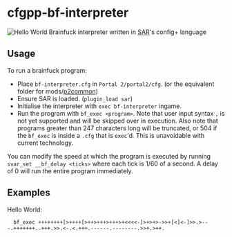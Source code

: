 # cfgpp-bf-interpreter
![Hello World](https://user-images.githubusercontent.com/69196954/189347944-aa019fe6-cdf1-408b-ac2b-f930f0473c74.gif)
Brainfuck interpreter written in [SAR]'s config+ language

## Usage

To run a brainfuck program:
* Place `bf-interpreter.cfg` in `Portal 2/portal2/cfg`. (or the equivalent folder for mods/[p2common])
* Ensure SAR is loaded. (`plugin_load sar`)
* Initialise the interpreter with `exec bf-interpreter` ingame.
* Run the program with `bf_exec <program>`. Note that user input syntax `,` is not yet supported and will be skipped over in execution.
Also note that programs greater than 247 characters long will be truncated, or 504 if the `bf_exec` is inside a `.cfg` that is `exec`'d.
This is unavoidable with current technology.

You can modify the speed at which the program is executed by running `svar_set __bf_delay <ticks>` where each tick is 1/60 of a second.
A delay of 0 will run the entire program immediately.

## Examples

Hello World:

      bf_exec ++++++++[>++++[>++>+++>+++>+<<<<-]>+>+>->>+[<]<-]>>.>---.+++++++..+++.>>.<-.<.+++.------.--------.>>+.>++.

[SAR]: https://sar.portal2.sr
[p2common]: https://www.youtube.com/watch?v=FmJ1OcKc7Ag
